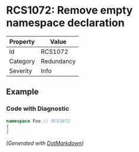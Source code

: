 # RCS1072: Remove empty namespace declaration

| Property | Value      |
| -------- | ---------- |
| Id       | RCS1072    |
| Category | Redundancy |
| Severity | Info       |

## Example

### Code with Diagnostic

```csharp
namespace Foo // RCS1072
{
}
```


*\(Generated with [DotMarkdown](http://github.com/JosefPihrt/DotMarkdown)\)*